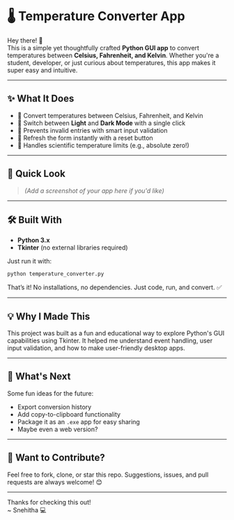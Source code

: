 
# 🌡️ Temperature Converter App

Hey there! 👋  
This is a simple yet thoughtfully crafted **Python GUI app** to convert temperatures between **Celsius, Fahrenheit, and Kelvin**. Whether you're a student, developer, or just curious about temperatures, this app makes it super easy and intuitive.

---

## ✨ What It Does

- 🔁 Convert temperatures between Celsius, Fahrenheit, and Kelvin
- 🎨 Switch between **Light** and **Dark Mode** with a single click
- 🚫 Prevents invalid entries with smart input validation
- 🔄 Refresh the form instantly with a reset button
- 📏 Handles scientific temperature limits (e.g., absolute zero!)

---

## 📸 Quick Look

> *(Add a screenshot of your app here if you'd like)*

---

## 🛠️ Built With

- **Python 3.x**
- **Tkinter** (no external libraries required)

Just run it with:

```bash
python temperature_converter.py
```

That’s it! No installations, no dependencies. Just code, run, and convert. ✅

---

## 💡 Why I Made This

This project was built as a fun and educational way to explore Python's GUI capabilities using Tkinter. It helped me understand event handling, user input validation, and how to make user-friendly desktop apps.

---

## 🚀 What's Next

Some fun ideas for the future:
- Export conversion history
- Add copy-to-clipboard functionality
- Package it as an `.exe` app for easy sharing
- Maybe even a web version?

---

## 🤝 Want to Contribute?

Feel free to fork, clone, or star this repo. Suggestions, issues, and pull requests are always welcome! 😊

---

Thanks for checking this out!  
~ Snehitha 💻
